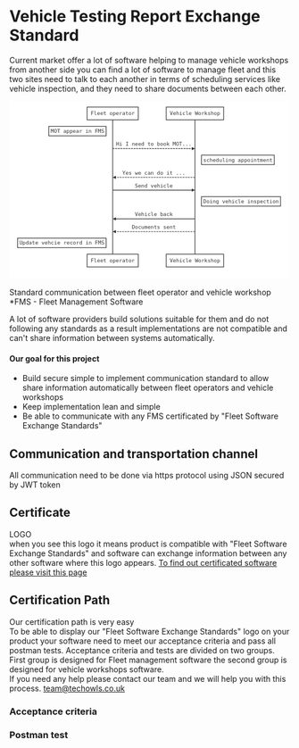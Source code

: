 #  Vehicle Testing Report Exchange Standard
Current market offer a lot of software helping to manage vehicle workshops from another side you can find a lot of software to manage fleet
and this two sites need to talk to each another in terms of scheduling services like vehicle inspection, and they need to share documents between each other.

![Standard communication](img/standard-comunication.png)

Standard communication between fleet operator and vehicle workshop \
*FMS - Fleet Management Software

A lot of software providers build solutions suitable for them and do not following any standards as a result implementations are not compatible and can't share information between systems automatically.
#### Our goal for this project

 - Build secure simple to implement communication standard to allow share information automatically between fleet operators and vehicle workshops
 - Keep implementation lean and simple
 - Be able to communicate with any FMS certificated by "Fleet Software Exchange Standards"


## Communication and transportation channel
All communication need to be done via https protocol using JSON secured by JWT token

## Certificate
LOGO \
when you see this logo it means product is compatible with "Fleet Software Exchange Standards" and software can exchange information between any other software where this logo appears. [To find out certificated software please visit this page ](./certificated-software/README.md)

 ## Certification Path
 Our certification path is very easy \
 To be able to display our "Fleet Software Exchange Standards" logo on your product your software need to meet our acceptance criteria and pass all postman tests.
 Acceptance criteria and tests are divided on two groups. First group is designed for Fleet management software the second group is designed for vehicle workshops software. \
 If you need any help please contact our team and we will help you with this process. <team@techowls.co.uk>


 ### Acceptance criteria
 ### Postman test
